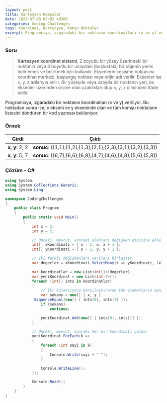 ```yaml
---
layout: post
title: Kartezyen Komşular
date: 2023-07-08 03:02 +0300
categories: Coding-Challenges
tags: Koordinat, Kartezyen, Komşu Noktalar
excerpt: Programcıya, ızgaradaki bir noktanın koordinatları (x ve y) veriliyor. Bu noktadan sonra ise; x ekseni ve y ekseninde olan ve tüm komşu noktaların listesini döndüren bir kod yazması bekleniyor...
---
```


### Soru

> **Kartezyen koordinat sistemi**, 2 boyutlu bir yüzey üzerindeki bir noktanın veya 3 boyutlu bir uzaydaki (boşluktaki) bir objenin yerini belirlemek ve belirtmek için kullanılır. Eksenlerin kesişme noktasına koordinat merkezi, başlangıç noktası veya orijin adı verilir. Eksenler ise x, y, z adlarıyla anılır. Bir yüzeyde veya uzayda bir noktanın yeri, bu eksenler üzerinden orijine olan uzaklıkları olup x, y, z cinsinden ifade edilir.

Programcıya, ızgaradaki bir noktanın koordinatları (x ve y) veriliyor. Bu noktadan sonra ise; x ekseni ve y ekseninde olan ve tüm komşu noktaların listesini döndüren bir kod yazması bekleniyor.

### Örnek

| Girdi          | Çıktı                                                        |
| -------------- | ------------------------------------------------------------ |
| **x, y**: 2, 2 | **sonuc**: {{1,1},{1,2},{1,3},{2,1},{2,3},{3,1},{3,2},{3,3}} |
| **x, y**: 5, 7 | **sonuc**: {{6,7},{6,6},{6,8},{4,7},{4,6},{4,8},{5,6},{5,8}} |

### Çözüm - C#

```csharp
using System;
using System.Collections.Generic;
using System.Linq;

namespace CodingChallenges
{
    public class Program
    {
        public static void Main()
        {
            int x = 2;
            int y = 2;

            // Önceki, mevcut, sonraki alanları değişken dizisine ekle
            int[] xKoordinati = { x - 1, x, x + 1 };
            int[] yKoordinati = { y - 1, y, y + 1 };

            // İki farklı değişkenleri verileri birleştir
            var degerler = xKoordinati.SelectMany(k => yKoordinati, (x1, y1) => new[] { x1, y1 });

            var koordinatlar = new List<int[]>(degerler);
            var yeniKoordinat = new List<int[]>();
            foreach (int[] ints in koordinatlar)
            {
                // İki koleksiyonu karşılaştırarak tüm elemanların aynı dizilimde olduğuna bak
                var sekans = new[] { x, y }
            .SequenceEqual(new[] { ints[0], ints[1] });
                if (sekans)
                    continue;

                yeniKoordinat.Add(new[] { ints[0], ints[1] });
            }

            // Önceki, mevcut, sonraki her bir koordinatı yazdır
            yeniKoordinat.ForEach(k =>
            {
                foreach (int sayi in k)
                {
                    Console.Write(sayi + " ");
                }

                Console.WriteLine();
            });

            Console.Read();
        }
    }
}
```
